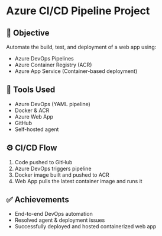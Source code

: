 # Azure CI/CD Pipeline Project

## 🚀 Objective
Automate the build, test, and deployment of a web app using:
- Azure DevOps Pipelines
- Azure Container Registry (ACR)
- Azure App Service (Container-based deployment)

## 🔧 Tools Used
- Azure DevOps (YAML pipeline)
- Docker & ACR
- Azure Web App
- GitHub
- Self-hosted agent

## ⚙️ CI/CD Flow
1. Code pushed to GitHub
2. Azure DevOps triggers pipeline
3. Docker image built and pushed to ACR
4. Web App pulls the latest container image and runs it

## ✅ Achievements
- End-to-end DevOps automation
- Resolved agent & deployment issues
- Successfully deployed and hosted containerized web app
